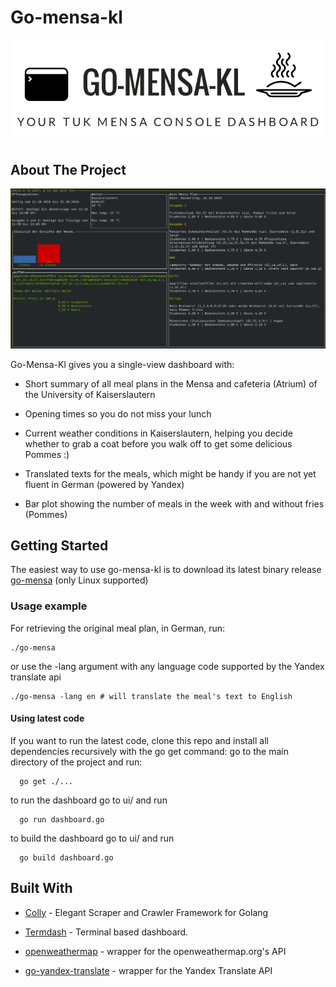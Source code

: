 # Go-mensa-kl
<p align="center">
  <img src="gomensa.png">
</p>


## About The Project

![](ui/mensa.png)

Go-Mensa-Kl gives you a single-view dashboard with:
 * Short summary of all meal plans in the Mensa and cafeteria (Atrium) of the University of Kaiserslautern
 * Opening times so you do not miss your lunch

 * Current weather conditions in Kaiserslautern, helping you decide whether to grab a coat before you walk off to get some delicious Pommes :)

 * Translated texts for the meals, which might be handy if you are not yet fluent in German (powered by Yandex)

 * Bar plot showing the number of meals in the week with and without fries (Pommes)

## Getting Started

The easiest way to use go-mensa-kl is to download its latest binary release [go-mensa](https://github.com/pfaaj/go-mensa-kl/releases) (only Linux supported)

### Usage example
For retrieving the original meal plan, in German, run:
```
./go-mensa
```
or use the -lang argument with any language code supported by the Yandex translate api

```
./go-mensa -lang en # will translate the meal's text to English
```

#### Using latest code

If you want to run the latest code, clone this repo and install all dependencies recursively with the go get command: go to the main directory of the project and  run:

```
  go get ./...
```  

to run the dashboard go to ui/ and run
```
  go run dashboard.go
```  

to build the dashboard go to ui/ and run
```
  go build dashboard.go
```  

## Built With

* [Colly](https://github.com/gocolly/colly) - Elegant Scraper and Crawler Framework for Golang
* [Termdash](https://github.com/mum4k/termdash) - Terminal based dashboard.

* [openweathermap](https://github.com/briandowns/openweathermap) - wrapper for the openweathermap.org's API
* [go-yandex-translate](https://github.com/dafanasev/go-yandex-translate) - wrapper for the Yandex Translate API
